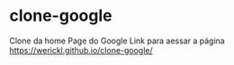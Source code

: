 # clone-google
Clone da home Page do Google
Link para aessar a página https://werickl.github.io/clone-google/
